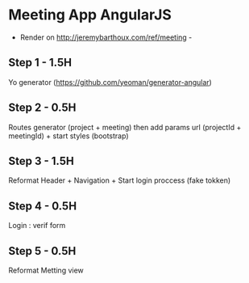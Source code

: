 # Meeting App AngularJS

- Render on http://jeremybarthoux.com/ref/meeting -

## Step 1 - 1.5H
Yo generator (https://github.com/yeoman/generator-angular)

## Step 2 - 0.5H

Routes generator (project + meeting) then add params url (projectId + meetingId) + start styles (bootstrap) 

## Step 3 - 1.5H

Reformat Header + Navigation + Start login proccess (fake tokken)

## Step 4 - 0.5H

Login : verif form

## Step 5 - 0.5H

Reformat Metting view

